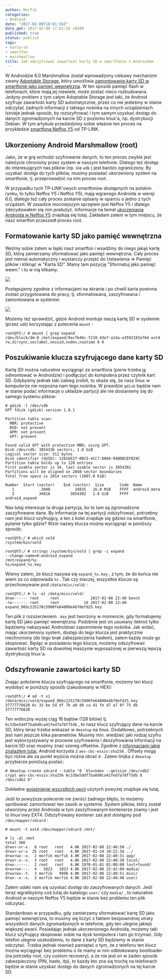 ```yaml
---
author: Morfik
categories:
- Android
date: "2017-02-09T18:01:56Z"
date_gmt: 2017-02-09 17:01:56 +0100
published: true
status: publish
tags:
- karta-sd
- smartfon
- marshmallow
title: Jak odszyfrować zawartość karty SD w smartfonie z Androidem
---
```


W Androidzie 6.0 Marshmallow został wprowadzony ciekawy mechanizm zwany [Adoptable
Storage](https://source.android.com/devices/storage/adoptable), który umożliwia [zamontowanie karty
SD w smartfonie jako pamięć
wewnętrzna](/post/android-formatowanie-karty-sd-jako-pamiec-wewnetrzna/). W ten
sposób pamięć flash w telefonach, które mają jej niewiele, może zostać nieco rozbudowana. Jedyny
problem z tym całym Adoptable Storage jest taki, że Android szyfruje zawartość karty SD
automatycznie, przez co nie jesteśmy w stanie odczytać żadnych informacji z takiego nośnika na
innych urządzeniach. Istnieje jednak sposób, by rozszyfrować i tym samym uzyskać dostęp do danych
zgromadzonych na karcie SD z poziomu linux'a, np. dystrybucji Debian. W tym artykule prześledzimy
sobie właśnie ten proces na przykładzie [smartfona Neffos
Y5](http://www.neffos.pl/product/details/Y5) od TP-LINK.

<!--more-->
## Ukorzeniony Android Marshmallow (root)

Jako, że w grę wchodzi szyfrowanie danych, to ten proces zwykle jest należycie chroniony przez
system w naszym telefonie. Dlatego też dostęp do interesujących nas plików (np. via `adb` ) jest
bardzo ograniczony. By uzyskać dostęp do tych plików, musimy posiadać ukorzeniony system na
smartfonie, tj. przeprowadzić na nim proces root.

W przypadku tych TP-LINK'owych smartfonów dostępnych na polskim rynku, to tylko Neffos Y5 i Neffos
Y5L mają wgranego Androida w wersji 6.0, dlatego też cały proces zostanie opisany w oparciu o jedno
z tych urządzeń. W zasadzie mocniejszym sprzętem jest Neffos Y5 i dlatego zdecydowałem się nim
posłużyć. Informacje na temat [ukorzeniania Androida w Neffos
Y5](/post/android-root-smartfona-neffos-y5-od-tp-link/) znajdują się tutaj.
Zakładam zatem w tym miejscu, że nasz smartfon przeszedł proces root.

## Formatowanie karty SD jako pamięć wewnętrzna

Weźmy sobie zatem w łapki nasz smartfon i wsadźmy do niego jakąś kartę SD, którą zamierzamy
sformatować jako pamięć wewnętrzna. Cały proces jest niemal automatyczny i wystarczy przejść do
Ustawienia => Pamięć plików i kliknąć w "Karta SD". Mamy tam pozycję "Sformatuj jako pamięć wewn."
i to w nią klikamy.

![](/img/2017/02/001.smartfon-android-marshmallow-tp-link-neffos-y5-karta-sd.png#medium)

Postępujemy zgodnie z informacjami na ekranie i po chwili karta powinna zostać przygotowana do
pracy, tj. sformatowana, zaszyfrowana i zamontowana w systemie:

![](/img/2017/02/002.smartfon-android-marshmallow-tp-link-neffos-y5-karta-sd.png#huge)

Możemy też sprawdzić, gdzie Android montuje naszą kartę SD w systemie (przez `adb`) korzystając z
polecenia `mount` :

    root@Y5:/ # mount | grep expand
    /dev/block/dm-0 /mnt/expand/9acfb46c-f218-43e7-a14a-a3592183af6d ext4 rw,dirsync,seclabel,nosuid,nodev,noatime 0 0

## Poszukiwanie klucza szyfrującego dane karty SD

Kartę SD można naturalnie wyciągnąć ze smartfona (pierw trzeba ją odmontować w Androidzie) i
podłączyć do komputera przez czytnik kart SD. Gdybyśmy jednak taki zabieg zrobili, to okaże się,
że nasz linux w komputerze nie rozpozna nam tego nośnika. W prawdzie `gdisk` będzie nam w stanie
podać informacje o układzie partycji ale nie dostaniemy się do samego systemu plików:

    # gdisk -l /dev/sdb
    GPT fdisk (gdisk) version 1.0.1

    Partition table scan:
      MBR: protective
      BSD: not present
      APM: not present
      GPT: present

    Found valid GPT with protective MBR; using GPT.
    Disk /dev/sdb: 3854336 sectors, 1.8 GiB
    Logical sector size: 512 bytes
    Disk identifier (GUID): 1281EE27-00C5-4CC7-8004-94DDBCEF829C
    Partition table holds up to 128 entries
    First usable sector is 34, last usable sector is 3854302
    Partitions will be aligned on 2048-sector boundaries
    Total free space is 2014 sectors (1007.0 KiB)

    Number  Start (sector)    End (sector)  Size       Code  Name
       1            2048           34815   16.0 MiB    FFFF  android_meta
       2           34816         3854302   1.8 GiB     FFFF  android_expand

Nas tutaj interesuje ta druga partycja, bo to tam są zgromadzone zaszyfrowane dane. By informacje na
tej partycji odszyfrować, potrzebny nam jest klucz szyfrujący, a ten z kolei znajduje się gdzieś na
smartfonie, pytanie tylko gdzie? Wzór nazwy klucza można wyciągnąć w poniższy sposób:

    root@Y5:/ # which vold
    /system/bin/vold

    root@Y5:/ # strings /system/bin/vold | grep -i expand
    --change-name=0:android_expand
    /mnt/expand/%s
    %s/expand_%s.key

Wiemy zatem, że klucz nazywa się `expand_%s.key` , z tym, że do końca nie wiem za co odpowiada
`%s` . Tak czy inaczej, wszystkie klucze są przechowywane pod `/data/misc/vold/` :

    root@Y5:/ # ls -al /data/misc/vold/
    drwx------ root     root              2017-02-08 22:40 bench
    -rw------- root     root           16 2017-02-08 22:40 expand_06bc225178c5900fe64800e4b70efd25.key

Ten plik z rozszerzeniem `.key` jest tworzony w momencie, gdy formatujemy kartę SD jako pamięć
wewnętrzna. Podobnie jest on usuwany ilekroć tylko będziemy nakazywać Androidowi zapomnienie tego
nośnika. Jak widać, mając ukorzeniony system, dostęp do tego klucza jest praktycznie niechroniony
(do tego brak zabezpieczenia hasłem), zatem każdy może go skopiować. Będąc w posiadaniu tego klucza,
możemy odszyfrować zawartość karty SD na dowolnej maszynie wyposażonej w pierwszą lepszą dystrybucję
linux'a.

## Odszyfrowanie zawartości karty SD

Znając położenie klucza szyfrującego na smartfonie, możemy ten klucz wydobyć w poniższy sposób
(zakodowany w HEX):

    root@Y5:/ # od -t x1 /data/misc/vold/expand_06bc225178c5900fe64800e4b70efd25.key
    37777776620 6c 33 be 5d df 7b a0 d0 ca 41 fe d7 a7 8f 75 db
    37777776620

Ten widoczny wyżej ciąg 16 bajtów (128 bitów) tj. `6c33be5ddf7ba0d0ca41fed7a78f75db` , to nasz klucz
szyfrujący dane na karcie SD, który teraz trzeba wskazać w `dmsetup` na linux. Dodatkowo,
potrzebnych jest nam jeszcze kilka parametrów. Musimy min. wiedzieć jaki rodzaj szyfru jest
wykorzystywany w procesie szyfrowania i deszyfrowania informacji na karcie SD oraz musimy znać
szereg offsetów. Zgodnie z [informacjami jakie znalazłem
tutaj](https://source.android.com/devices/storage/adoptable#security), Android korzysta z
`aes-cbc-essiv:sha256` . Offsety mogą być różne ale za punkt wyjścia można obrać `0` . Zatem linijka
z `dmsetup` przybierze poniższą postać:

    # dmsetup create sdcard --table "0 `blockdev --getsize /dev/sdb2` crypt aes-cbc-essiv:sha256 6c33be5ddf7ba0d0ca41fed7a78f75db 0 /dev/sdb2 0"

Dokładne [wyjaśnienie wszystkich opcji](https://gitlab.com/cryptsetup/cryptsetup/wikis/DMCrypt)
użytych powyżej znajduje się tutaj.

Jeśli to powyższe polecenie nie zwróci żadnego błędu, to możemy spróbować zamontować ten zasób w
systemie. System plików, który został utworzony przez Androida w tym zaszyfrowanym kontenerze znamy
i jest to linux'owy EXT4. Odszyfrowany kontener zaś jest dostępny pod `/dev/mapper/sdcard` :

    # mount -t ext4 /dev/mapper/sdcard /mnt/

    # ls -al /mnt
    total 36K
    drwxr-xr-x.  8 root   root   4.0K 2017-02-08 22:40:50 ./
    drwxr-xr-x  25 root   root   4.0K 2017-01-14 10:22:16 ../
    drwxrwx--x.  2 morfik morfik 4.0K 2017-02-08 22:40:31 app/
    drwxr-x--x.  3 root   root   4.0K 2017-02-08 22:40:38 local/
    drwx------.  2 root   root   4.0K 1970-01-01 01:00:00 lost+found/
    drwxrwx---.  4   1023   1023 4.0K 2017-02-08 22:42:09 media/
    drwxrwx--t.  3 morfik   9998 4.0K 2017-02-08 22:40:51 misc/
    drwx--x--x.  3 morfik morfik 4.0K 2017-02-08 22:40:40 user/

Zatem udało nam się uzyskać dostęp do zaszyfrowanych danych. Jeśli teraz wgralibyśmy coś tutaj do
katalogu `user/` czy `media/` , to naturalnie Android w naszym Neffos Y5 będzie w stanie bez
problemu ten plik odczytać.

Standardowo w przypadku, gdy zamierzamy sformatować kartę SD jako pamięć wewnętrzna, to musimy się
liczyć z faktem bezpowrotnej utraty wszystkich danych zgromadzonych w telefonie, gdy ten ulegnie
jakiejś większej awarii. Posiadając jednak ukorzenionego Androida, możemy taki klucz szyfrujący
skopiować sobie na dysk komputera i tam go trzymać. Gdy telefon ulegnie uszkodzeniu, to dane z karty
SD będziemy w stanie odczytać. Trzeba jednak również pamiętać o tym, że z telefonu ten klucz można
wyciągnąć bez problemu o ile mamy w nim odblokowany bootloader (na potrzeby root, czy custom
recovery), a że nie jest on w żaden sposób zabezpieczony (PIN, hasło, itp), to każdy kto zna się
trochę na telefonach będzie w stanie uzyskać dostęp do danych zgromadzonych na tej karcie SD.
